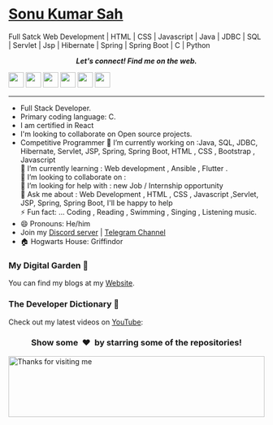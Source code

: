 # [Sonu Kumar Sah]( https://explorer-sonu.github.io/)
 Full Satck Web Development | HTML | CSS | Javascript | Java | JDBC | SQL | Servlet | Jsp | Hibernate | Spring | Spring Boot | C | Python 

<p align="center">
<b><i>Let's connect! Find me on the web.</i></b>

[<img height="30" src="https://img.shields.io/badge/twitter-%231DA1F2.svg?&style=for-the-badge&logo=twitter&logoColor=white" />][twitter]
[<img height="30" src = "https://img.shields.io/badge/Youtube-%23E4405F.svg?&style=for-the-badge&logo=Youtube&logoColor=white">][Youtube] 
[<img height="30" src = "https://img.shields.io/badge/gmail-c14438?&style=for-the-badge&logo=gmail&logoColor=white">][gmail] 
[<img height="30" src="https://img.shields.io/badge/LinkedIn-0A66C2?style=for-the-badge&logo=linkedin&logoColor=white">][Linkedin]
[<img height="30" src="https://img.shields.io/badge/-Medium-000000.svg?&style=for-the-badge&logo=Medium&logoColor=white" />][Medium]
[<img height="30" src = "https://img.shields.io/badge/Facebook-036be4.svg?&style=for-the-badge&logo=facebook&logoColor=white">][Facebook]
<br />
<hr />


* Full Stack Developer.
* Primary coding language: C.
* I am certified in React
* I'm looking to collaborate on Open source projects.
* Competitive Programmer 
🔭 I’m currently working on :Java, SQL, JDBC, Hibernate, Servlet, JSP, Spring, Spring Boot, HTML , CSS , Bootstrap , Javascript <br>
🌱 I’m currently learning :  Web development , Ansible , Flutter .<br>
👯 I’m looking to collaborate on : <br>
🤔 I’m looking for help with : new Job / Internship opportunity<br>
💬 Ask me about : Web Development , HTML , CSS ,  Javascript ,Servlet, JSP, Spring, Spring Boot,  I'll be happy to help<br>
⚡ Fun fact: ... Coding , Reading , Swimming , Singing , Listening music.<br>
* 😄 Pronouns: He/him
* Join my [Discord server]() | [Telegram Channel]()
* 🏠 Hogwarts House: Griffindor



### My Digital Garden 🌱
You can find my blogs at my [Website](https://explorer-sonu.github.io).


### The Developer Dictionary 🌱
Check out my latest videos on [YouTube](https://www.youtube.com/channel/UC2UT-qm3hoTJmtI-Y360pNA):


<h3 align="center">Show some &nbsp;❤️&nbsp; by starring some of the repositories!</h3>
<img height="120" alt="Thanks for visiting me" width="100%" src="https://raw.githubusercontent.com/BrunnerLivio/brunnerlivio/master/images/marquee.svg" />

[twitter]: https://x.com/kumar_sonu75195
[youtube]: https://www.youtube.com/channel/UC2UT-qm3hoTJmtI-Y360pNA
[gmail]: https://gmail.com
[linkedin]: https://www.linkedin.com/in/sonu-kumar-sah-2b4569325/
[Medium]: https://medium.com/@ssah6477
[Facebook]: https://www.facebook.com/profile.php?id=100038782760709
